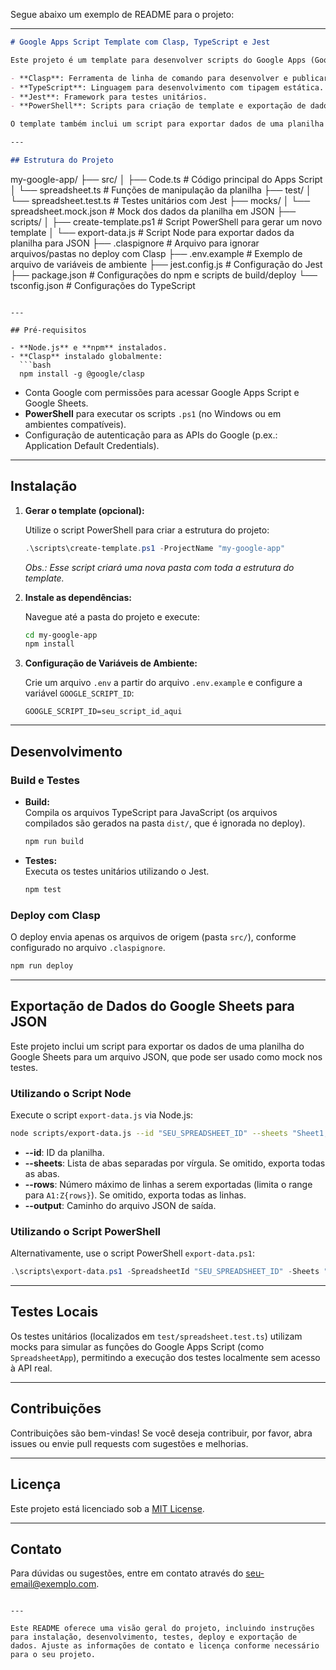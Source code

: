 Segue abaixo um exemplo de README para o projeto:

---

```markdown
# Google Apps Script Template com Clasp, TypeScript e Jest

Este projeto é um template para desenvolver scripts do Google Apps (Google Apps Script) localmente utilizando:

- **Clasp**: Ferramenta de linha de comando para desenvolver e publicar Google Apps Scripts.
- **TypeScript**: Linguagem para desenvolvimento com tipagem estática.
- **Jest**: Framework para testes unitários.
- **PowerShell**: Scripts para criação de template e exportação de dados de planilhas.

O template também inclui um script para exportar dados de uma planilha do Google Sheets para um arquivo JSON, que pode ser utilizado para mocks nos testes.

---

## Estrutura do Projeto
```

my-google-app/
├── src/
│ ├── Code.ts # Código principal do Apps Script
│ └── spreadsheet.ts # Funções de manipulação da planilha
├── test/
│ └── spreadsheet.test.ts # Testes unitários com Jest
├── mocks/
│ └── spreadsheet.mock.json # Mock dos dados da planilha em JSON
├── scripts/
│ ├── create-template.ps1 # Script PowerShell para gerar um novo template
│ └── export-data.js # Script Node para exportar dados da planilha para JSON
├── .claspignore # Arquivo para ignorar arquivos/pastas no deploy com Clasp
├── .env.example # Exemplo de arquivo de variáveis de ambiente
├── jest.config.js # Configuração do Jest
├── package.json # Configurações do npm e scripts de build/deploy
└── tsconfig.json # Configurações do TypeScript

````

---

## Pré-requisitos

- **Node.js** e **npm** instalados.
- **Clasp** instalado globalmente:
  ```bash
  npm install -g @google/clasp
````

- Conta Google com permissões para acessar Google Apps Script e Google Sheets.
- **PowerShell** para executar os scripts `.ps1` (no Windows ou em ambientes compatíveis).
- Configuração de autenticação para as APIs do Google (p.ex.: Application Default Credentials).

---

## Instalação

1. **Gerar o template (opcional):**

   Utilize o script PowerShell para criar a estrutura do projeto:

   ```powershell
   .\scripts\create-template.ps1 -ProjectName "my-google-app"
   ```

   _Obs.: Esse script criará uma nova pasta com toda a estrutura do template._

2. **Instale as dependências:**

   Navegue até a pasta do projeto e execute:

   ```bash
   cd my-google-app
   npm install
   ```

3. **Configuração de Variáveis de Ambiente:**

   Crie um arquivo `.env` a partir do arquivo `.env.example` e configure a variável `GOOGLE_SCRIPT_ID`:

   ```env
   GOOGLE_SCRIPT_ID=seu_script_id_aqui
   ```

---

## Desenvolvimento

### Build e Testes

- **Build:**  
  Compila os arquivos TypeScript para JavaScript (os arquivos compilados são gerados na pasta `dist/`, que é ignorada no deploy).

  ```bash
  npm run build
  ```

- **Testes:**  
  Executa os testes unitários utilizando o Jest.
  ```bash
  npm test
  ```

### Deploy com Clasp

O deploy envia apenas os arquivos de origem (pasta `src/`), conforme configurado no arquivo `.claspignore`.

```bash
npm run deploy
```

---

## Exportação de Dados do Google Sheets para JSON

Este projeto inclui um script para exportar os dados de uma planilha do Google Sheets para um arquivo JSON, que pode ser usado como mock nos testes.

### Utilizando o Script Node

Execute o script `export-data.js` via Node.js:

```bash
node scripts/export-data.js --id "SEU_SPREADSHEET_ID" --sheets "Sheet1,Sheet2" --rows 50 --output "mocks/spreadsheet.mock.json"
```

- **--id**: ID da planilha.
- **--sheets**: Lista de abas separadas por vírgula. Se omitido, exporta todas as abas.
- **--rows**: Número máximo de linhas a serem exportadas (limita o range para `A1:Z{rows}`). Se omitido, exporta todas as linhas.
- **--output**: Caminho do arquivo JSON de saída.

### Utilizando o Script PowerShell

Alternativamente, use o script PowerShell `export-data.ps1`:

```powershell
.\scripts\export-data.ps1 -SpreadsheetId "SEU_SPREADSHEET_ID" -Sheets "Sheet1,Sheet2" -Rows 50 -Output "mocks/spreadsheet.mock.json"
```

---

## Testes Locais

Os testes unitários (localizados em `test/spreadsheet.test.ts`) utilizam mocks para simular as funções do Google Apps Script (como `SpreadsheetApp`), permitindo a execução dos testes localmente sem acesso à API real.

---

## Contribuições

Contribuições são bem-vindas! Se você deseja contribuir, por favor, abra issues ou envie pull requests com sugestões e melhorias.

---

## Licença

Este projeto está licenciado sob a [MIT License](LICENSE).

---

## Contato

Para dúvidas ou sugestões, entre em contato através do [seu-email@exemplo.com](mailto:seu-email@exemplo.com).

```

---

Este README oferece uma visão geral do projeto, incluindo instruções para instalação, desenvolvimento, testes, deploy e exportação de dados. Ajuste as informações de contato e licença conforme necessário para o seu projeto.
```
